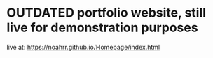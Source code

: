# OUTDATED portfolio website, still live for demonstration purposes
live at: https://noahrr.github.io/Homepage/index.html
